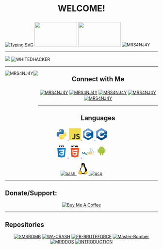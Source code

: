 # <b> <p align="center" > WELCOME! </b></p>
<a href="https://git.io/typing-svg"><img src="https://readme-typing-svg.demolab.com?font=Fira+Code&size=30&pause=100&width=280&lines=DEV_SANJAY;WHITEDHACKER;" alt="Typing SVG" /></a>
 <a href="#"><img src="https://img.shields.io/github/followers/MRS4NJ4Y?style=social&label=follow"  height="80" width="140" ></a>
  <a href="#"><img src="https://img.shields.io/github/stars/MRS4NJ4Y?style=social"  height="80" width="140" ></a>
 <img src="https://komarev.com/ghpvc/?username=MRS4NJ4Y&label=Profile%20views&color=0e75b6&style=flat" alt="MRS4NJ4Y"  height="80" width="240" /> </p>

***
<img align="left" src="https://media.giphy.com/media/xsCevAab5ufj37BeGR/giphy.gif"/>
<p>&nbsp;<img align="center" src="https://github-readme-stats.vercel.app/api?username=MRS4NJ4Y&show_icons=true&theme=tokyonight&text_color=ffffff&locale=en" alt="WHITEDHACKER" height="200" width="320"  /></p>

***

<p> <img align="left" src="https://github-readme-streak-stats.herokuapp.com/?user=MRS4NJ4Y&theme=dark" alt="MRS4NJ4Y" /></p>
<a href="#"><img align="left" height=150 src="https://github-readme-stats.vercel.app/api/top-langs/?username=MRS4NJ4Y&layout=compact&theme=react&hide=html,css&hide_border=true&card_width=280&hide_title=true&langs_count=6"></a>

##  <b> <p align="center"> Connect with Me  </b></p>
<p align="center">
<a href="https://www.facebook.com/MRS4NJ4Y" target="blank"><img align="center" src="https://github.com/gauravghongde/social-icons/blob/master/SVG/Color/Facebook.svg" alt="MRS4NJ4Y" height="40" width="40" /></a>
<a href="https://instagram.com/MRS4NJ4Y" target="blank"><img align="center" src="https://raw.githubusercontent.com/rahuldkjain/github-profile-readme-generator/master/src/images/icons/Social/instagram.svg" alt="MRS4NJ4Y" height="40" width="40" /></a>
<a href="https://t.me/MRS4NJ4Y" target="blank"><img align="center" src="https://github.com/gauravghongde/social-icons/blob/master/SVG/Color/Telegram.svg" alt="MRS4NJ4Y" height="40" width="40" /></a>
<a href="https://whatsapp.com/channel/0029VaIlY264IBh9T2iaey0r" target="blank"><img align="center" src="https://github.com/gauravghongde/social-icons/blob/master/SVG/Color/WhatsApp.svg" alt="MRS4NJ4Y" height="40" width="40" /></a>
<a href="https://github.com/MRS4NJ4Y" target="blank"><img align="center" src="https://github.com/gauravghongde/social-icons/blob/master/SVG/Color/Github.svg" alt="MRS4NJ4Y" height="40" width="40" /></a>
</p>

***
## <b> <p align="center"> Languages  </b></p>
<p align="center">
<a href="https://www.python.org" target="_blank" rel="noreferrer"> <img src="https://raw.githubusercontent.com/devicons/devicon/master/icons/python/python-original.svg" alt="python" width="40" height="40"/> </a> 
<a href="https://developer.mozilla.org/en-US/docs/Web/JavaScript" target="_blank" rel="noreferrer"> <img src="https://raw.githubusercontent.com/devicons/devicon/master/icons/javascript/javascript-original.svg" alt="javascript" width="40" height="40"/> </a> 
<a href="https://www.cprogramming.com/" target="_blank" rel="noreferrer"> <img src="https://raw.githubusercontent.com/devicons/devicon/master/icons/c/c-original.svg" alt="c" width="40" height="40"/> </a> 
<a href="https://www.w3schools.com/cpp/" target="_blank" rel="noreferrer"> <img src="https://raw.githubusercontent.com/devicons/devicon/master/icons/cplusplus/cplusplus-original.svg" alt="cplusplus" width="40" height="40"/> </a>
 </p>
<p align="center">
<a href="https://www.w3schools.com/css/" target="_blank" rel="noreferrer"> <img src="https://raw.githubusercontent.com/devicons/devicon/master/icons/css3/css3-original-wordmark.svg" alt="css3" width="40" height="40"/> </a> 
<a href="https://www.w3.org/html/" target="_blank" rel="noreferrer"> <img src="https://raw.githubusercontent.com/devicons/devicon/master/icons/html5/html5-original-wordmark.svg" alt="html5" width="40" height="40"/> </a> 
<a href="https://www.mysql.com/" target="_blank" rel="noreferrer"> <img src="https://raw.githubusercontent.com/devicons/devicon/master/icons/mysql/mysql-original-wordmark.svg" alt="mysql" width="40" height="40"/></a> 
<a href="https://developer.android.com" target="_blank" rel="noreferrer"> <img src="https://raw.githubusercontent.com/devicons/devicon/master/icons/android/android-original-wordmark.svg" alt="android" width="40" height="40"/> </a> 
</p>




<p align="center">
<a href="https://www.gnu.org/software/bash/" target="_blank" rel="noreferrer"> <img src="https://www.vectorlogo.zone/logos/gnu_bash/gnu_bash-icon.svg" alt="bash" width="40" height="40"/> </a> 
<a href="https://www.linux.org/" target="_blank" rel="noreferrer"> <img src="https://raw.githubusercontent.com/devicons/devicon/master/icons/linux/linux-original.svg" alt="linux" width="40" height="40"/> </a>
<a href="https://cloud.google.com" target="_blank" rel="noreferrer"> <img src="https://www.vectorlogo.zone/logos/google_cloud/google_cloud-icon.svg" alt="gcp" width="40" height="40"/> </a> 
</p>

 ***

 ## Donate/Support: 
<p align="center">
<a href="https://www.buymeacoffee.com/MRS4NJ4Y" target="_blank"><img src="https://cdn.buymeacoffee.com/buttons/v2/default-yellow.png" alt="Buy Me A Coffee" style="height: 60px !important;width: 217px !important;" ></a>
</p>

***
## Repositories
<p align="center">
<a href="https://github.com/MRS4NJ4Y/"><img title="SMSBOMB" src="https://github-readme-stats.vercel.app/api/pin/?username=MRS4NJ4Y&repo=SMSBOMB&theme=radical"></a>
<a href="https://github.com/MRS4NJ4Y/WA-CRASH"><img title="WA-CRASH" src="https://github-readme-stats.vercel.app/api/pin/?username=MRS4NJ4Y&repo=WA-CRASH&theme=highcontrast"></a>
<a href="https://github.com/MRS4NJ4Y/FB-BRUTEFORCE"><img title="FB-BRUTEFORCE" src="https://github-readme-stats.vercel.app/api/pin/?username=MRS4NJ4Y&repo=FB-BRUTEFORCE&theme=vision-friendly-dark"></a>
<a href="https://github.com/MRS4NJ4Y/IG-BRUTEFORCE"><img title="Master-Bomber" src="https://github-readme-stats.vercel.app/api/pin/?username=MRS4NJ4Y&repo=IG-BRUTEFORCE&theme=highcontrast"></a>
 <a href="https://github.com/MRS4NJ4Y/MRDDOS"><img title="MRDDOS" src="https://github-readme-stats.vercel.app/api/pin/?username=MRS4NJ4Y&repo=MRDDOS&theme=vision-friendly-dark"></a>
<a href="https://github.com/MRS4NJ4Y/MRS4NJ4Y"><img title="INTRODUCTION" src="https://github-readme-stats.vercel.app/api/pin/?username=MRS4NJ4Y&repo=MRS4NJ4Y&theme=highcontrast"></a>
</p>
